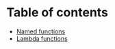 # Table of contents

- [Named functions](/documentation/function-definitions-named-functions.html)
- [Lambda functions](/documentation/function-definitions-lambda-functions.html)

